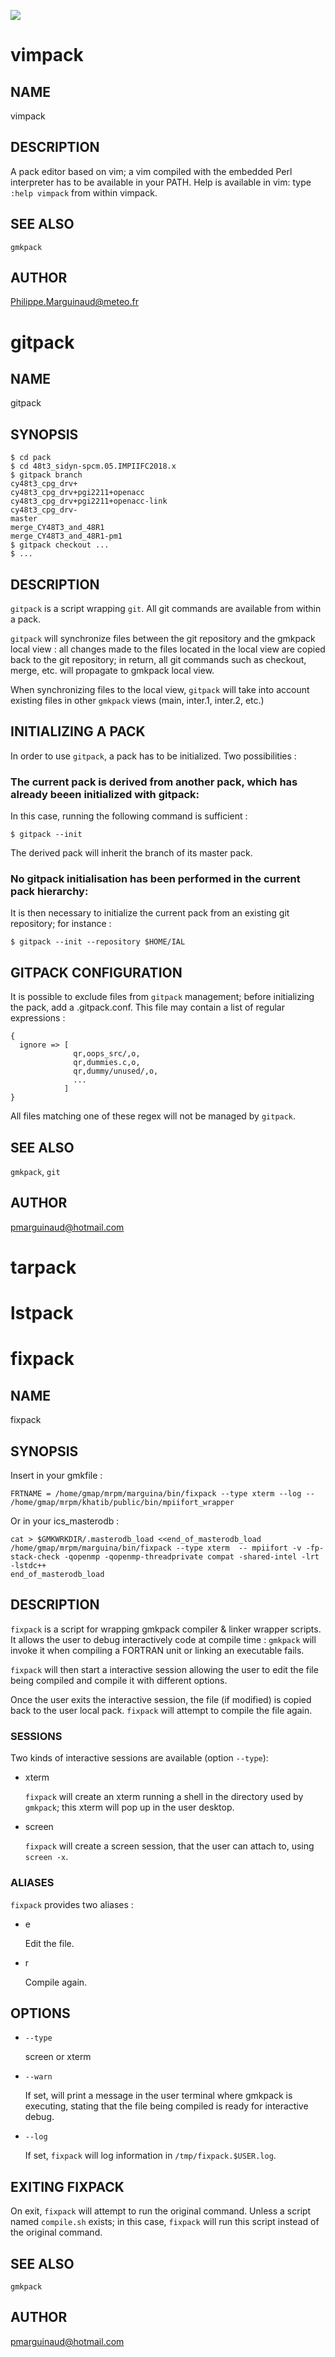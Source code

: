 ![](./Images/gmkpack.jpg)


# vimpack

## NAME

vimpack

## DESCRIPTION

A pack editor based on vim; a vim compiled with the embedded Perl interpreter has to be available in your PATH.
Help is available in vim: type `:help vimpack` from within vimpack.

## SEE ALSO

`gmkpack`

## AUTHOR

Philippe.Marguinaud@meteo.fr

# gitpack

## NAME

gitpack

## SYNOPSIS

    $ cd pack
    $ cd 48t3_sidyn-spcm.05.IMPIIFC2018.x
    $ gitpack branch 
    cy48t3_cpg_drv+
    cy48t3_cpg_drv+pgi2211+openacc
    cy48t3_cpg_drv+pgi2211+openacc-link
    cy48t3_cpg_drv-
    master
    merge_CY48T3_and_48R1
    merge_CY48T3_and_48R1-pm1
    $ gitpack checkout ...
    $ ...

## DESCRIPTION

`gitpack` is a script wrapping `git`. All git commands are available from
within a pack.

`gitpack` will synchronize files between the git repository and the gmkpack
local view : all changes made to the files located in the local view are copied
back to the git repository; in return, all git commands such as checkout, merge, 
etc. will propagate to gmkpack local view.

When synchronizing files to the local view, `gitpack` will take into account
existing files in other `gmkpack` views (main, inter.1, inter.2, etc.)

## INITIALIZING A PACK

In order to use `gitpack`, a pack has to be initialized. Two possibilities :

### The current pack is derived from another pack, which has already beeen initialized with gitpack:

In this case, running the following command is sufficient :

    $ gitpack --init

The derived pack will inherit the branch of its master pack.

### No gitpack initialisation has been performed in the current pack hierarchy:

It is then necessary to initialize the current pack from an existing git repository; 
for instance :

    $ gitpack --init --repository $HOME/IAL

## GITPACK CONFIGURATION

It is possible to exclude files from `gitpack` management; before initializing the pack,
add a .gitpack.conf. This file may contain a list of regular expressions :

    {
      ignore => [
                  qr,oops_src/,o,
                  qr,dummies.c,o,
                  qr,dummy/unused/,o,
                  ... 
                ]
    }

All files matching one of these regex will not be managed by `gitpack`.

## SEE ALSO

`gmkpack`, `git`

## AUTHOR

pmarguinaud@hotmail.com

# tarpack


# lstpack


# fixpack

## NAME

fixpack

## SYNOPSIS

Insert in your gmkfile :

    FRTNAME = /home/gmap/mrpm/marguina/bin/fixpack --type xterm --log -- /home/gmap/mrpm/khatib/public/bin/mpiifort_wrapper

Or in your ics\_masterodb :

    cat > $GMKWRKDIR/.masterodb_load <<end_of_masterodb_load
    /home/gmap/mrpm/marguina/bin/fixpack --type xterm  -- mpiifort -v -fp-stack-check -qopenmp -qopenmp-threadprivate compat -shared-intel -lrt -lstdc++
    end_of_masterodb_load

## DESCRIPTION

`fixpack` is a script for wrapping gmkpack compiler & linker wrapper scripts. 
It allows the user to debug interactively code at compile time : `gmkpack` 
will invoke it when compiling a FORTRAN unit or linking an executable fails.

`fixpack` will then start a interactive session allowing the user to edit
the file being compiled and compile it with different options.

Once the user exits the interactive session, the file (if modified) is copied
back to the user local pack. `fixpack` will attempt to compile the file
again.

### SESSIONS

Two kinds of interactive sessions are available (option `--type`):

- xterm

    `fixpack` will create an xterm running a shell in the directory used by 
    `gmkpack`; this xterm will pop up in the user desktop.

- screen

    `fixpack` will create a screen session, that the user can attach to, using
    `screen -x`.

### ALIASES

`fixpack` provides two aliases :

- e

    Edit the file.

- r

    Compile again.

## OPTIONS

- `--type` 

    screen or xterm

- `--warn`

    If set, will print a message in the user terminal where gmkpack is executing,
    stating that the file being compiled is ready for interactive debug.

- `--log`

    If set, `fixpack` will log information in `/tmp/fixpack.$USER.log`.

## EXITING FIXPACK

On exit, `fixpack` will attempt to run the original command. Unless a
script named `compile.sh` exists; in this case, `fixpack` will run 
this script instead of the original command.

## SEE ALSO

`gmkpack`

## AUTHOR

pmarguinaud@hotmail.com
